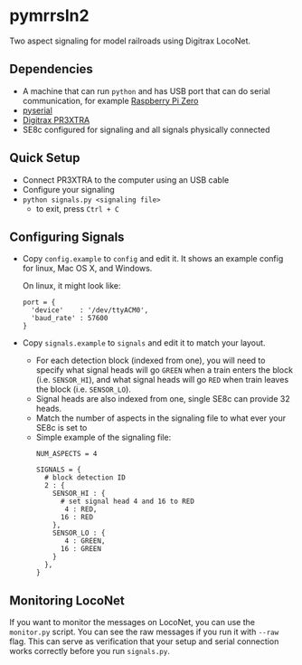 pymrrsln2
==========

Two aspect signaling for model railroads using Digitrax LocoNet.


Dependencies
------------

* A machine that can run `python` and has USB port that can do serial communication, for example [Raspberry Pi Zero](https://www.raspberrypi.org/products/pi-zero/)
* [pyserial](https://pypi.python.org/pypi/pyserial)
* [Digitrax PR3XTRA](http://www.digitrax.com/products/computer-control/pr3xtra/)
* SE8c configured for signaling and all signals physically connected


Quick Setup
-----------

* Connect PR3XTRA to the computer using an USB cable
* Configure your signaling
* `python signals.py <signaling file>`
	- to exit, press `Ctrl + C`


Configuring Signals
-------------------

* Copy `config.example` to `config` and edit it.  It shows an example config for linux, Mac OS X, and Windows.

	On linux, it might look like:
	```
	port = {
	  'device'    : '/dev/ttyACM0',
	  'baud_rate' : 57600
	}
	```

* Copy `signals.example` to `signals` and edit it to match your layout.
	- For each detection block (indexed from one), you will need to specify what signal heads will go `GREEN` when a train enters the block (i.e. `SENSOR_HI`),
	and what signal heads will go `RED` when train leaves the block (i.e. `SENSOR_LO`).
	- Signal heads are also indexed from one, single SE8c can provide 32 heads.
	- Match the number of aspects in the signaling file to what ever your SE8c is set to
	- Simple example of the signaling file:
		```
		NUM_ASPECTS = 4

		SIGNALS = {
		  # block detection ID
		  2 : {
		    SENSOR_HI : {
		      # set signal head 4 and 16 to RED
		       4 : RED,
		      16 : RED
		    },
		    SENSOR_LO : {
		       4 : GREEN,
		      16 : GREEN
		    }
		  },
		}
		```

Monitoring LocoNet
------------------

If you want to monitor the messages on LocoNet, you can use the `monitor.py` script. You can see the raw messages if you run it with `--raw` flag. This can
serve as verification that your setup and serial connection works correctly before you run `signals.py`.

